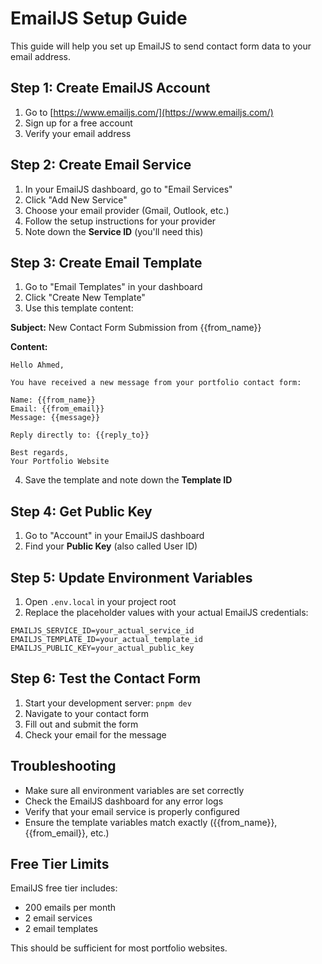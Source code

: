 # EmailJS Setup Guide

This guide will help you set up EmailJS to send contact form data to your email address.

## Step 1: Create EmailJS Account

1. Go to [https://www.emailjs.com/](https://www.emailjs.com/)
2. Sign up for a free account
3. Verify your email address

## Step 2: Create Email Service

1. In your EmailJS dashboard, go to "Email Services"
2. Click "Add New Service"
3. Choose your email provider (Gmail, Outlook, etc.)
4. Follow the setup instructions for your provider
5. Note down the **Service ID** (you'll need this)

## Step 3: Create Email Template

1. Go to "Email Templates" in your dashboard
2. Click "Create New Template"
3. Use this template content:

**Subject:** New Contact Form Submission from {{from_name}}

**Content:**
```
Hello Ahmed,

You have received a new message from your portfolio contact form:

Name: {{from_name}}
Email: {{from_email}}
Message: {{message}}

Reply directly to: {{reply_to}}

Best regards,
Your Portfolio Website
```

4. Save the template and note down the **Template ID**

## Step 4: Get Public Key

1. Go to "Account" in your EmailJS dashboard
2. Find your **Public Key** (also called User ID)

## Step 5: Update Environment Variables

1. Open `.env.local` in your project root
2. Replace the placeholder values with your actual EmailJS credentials:

```env
EMAILJS_SERVICE_ID=your_actual_service_id
EMAILJS_TEMPLATE_ID=your_actual_template_id
EMAILJS_PUBLIC_KEY=your_actual_public_key
```

## Step 6: Test the Contact Form

1. Start your development server: `pnpm dev`
2. Navigate to your contact form
3. Fill out and submit the form
4. Check your email for the message

## Troubleshooting

- Make sure all environment variables are set correctly
- Check the EmailJS dashboard for any error logs
- Verify that your email service is properly configured
- Ensure the template variables match exactly ({{from_name}}, {{from_email}}, etc.)

## Free Tier Limits

EmailJS free tier includes:
- 200 emails per month
- 2 email services
- 2 email templates

This should be sufficient for most portfolio websites.